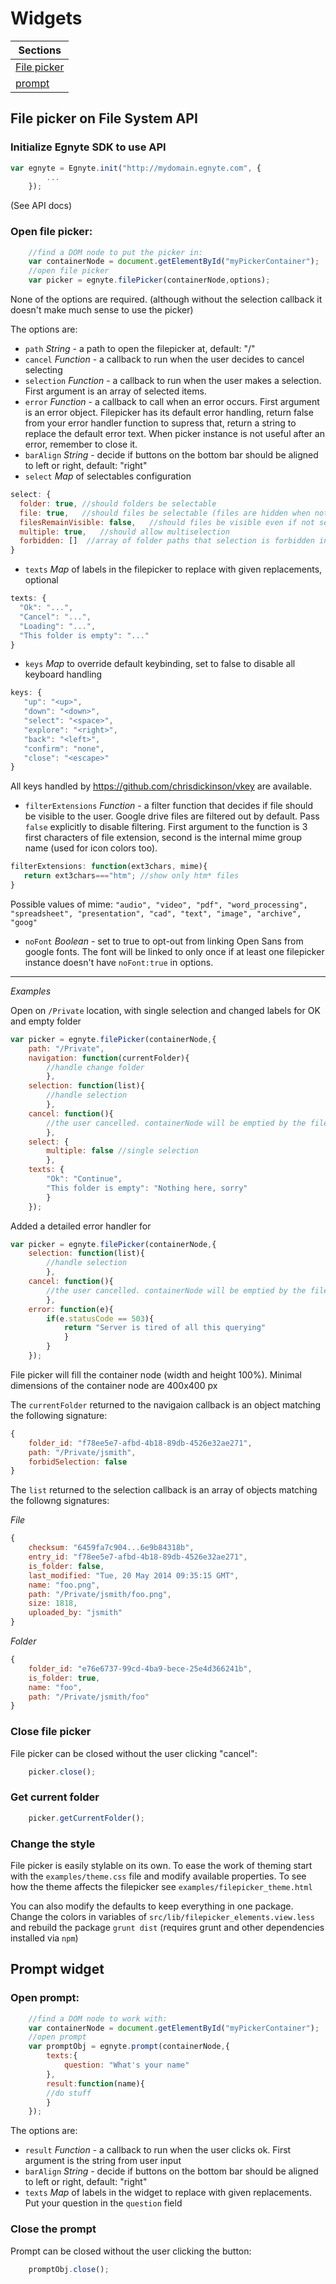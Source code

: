 # Widgets

|Sections|
| --- |
|[File picker](#file-picker-on-file-system-api)|
|[prompt](#prompt-widget)|

## File picker on File System API

### Initialize Egnyte SDK to use API
```javascript
var egnyte = Egnyte.init("http://mydomain.egnyte.com", {
        ...
    });
```
(See API docs)

### Open file picker:
```javascript
    //find a DOM node to put the picker in:
    var containerNode = document.getElementById("myPickerContainer");
    //open file picker
    var picker = egnyte.filePicker(containerNode,options);
```

None of the options are required. (although without the selection callback it doesn't make much sense to use the picker)

The options are:
 - `path` _String_ - a path to open the filepicker at, default: "/"
 - `cancel` _Function_ - a callback to run when the user decides to cancel selecting
 - `selection` _Function_ - a callback to run when the user makes a selection. First argument is an array of selected items.
 - `error` _Function_ - a callback to call when an error occurs. First argument is an error object. Filepicker has its default error handling, return false from your error handler function to supress that, return a string to replace the default error text. When picker instance is not useful after an error, remember to close it.
 - `barAlign` _String_ - decide if buttons on the bottom bar should be aligned to left or right, default: "right"
 - `select` _Map_ of selectables configuration
 ```javascript
 select: {
   folder: true, //should folders be selectable
   file: true,   //should files be selectable (files are hidden when not selectable)
   filesRemainVisible: false,   //should files be visible even if not selectable
   multiple: true,   //should allow multiselection
   forbidden: []  //array of folder paths that selection is forbidden in
 }
 ```
 - `texts` _Map_ of labels in the filepicker to replace with given replacements, optional
 ```javascript
 texts: {
   "Ok": "...",
   "Cancel": "...",
   "Loading": "...",
   "This folder is empty": "..."
 }
 ```

 - `keys` _Map_ to override default keybinding, set to false to disable all keyboard handling

 ```javascript
 keys: {
    "up": "<up>",
    "down": "<down>",
    "select": "<space>",
    "explore": "<right>",
    "back": "<left>",
    "confirm": "none",
    "close": "<escape>"
 }
 ```
All keys handled by https://github.com/chrisdickinson/vkey are available.

 - `filterExtensions` _Function_ - a filter function that decides if file should be visible to the user. Google drive files are filtered out by default. Pass `false` explicitly to disable filtering.  First argument to the function is 3 first characters of file extension, second is the internal mime group name (used for icon colors too).

 ```javascript
 filterExtensions: function(ext3chars, mime){
    return ext3chars==="htm"; //show only htm* files
 }
 ```
 Possible values of mime: `"audio", "video", "pdf", "word_processing", "spreadsheet", "presentation", "cad", "text", "image", "archive", "goog"`

 - `noFont` _Boolean_ - set to true to opt-out from linking Open Sans from google fonts. The font will be linked to only once if at least one filepicker instance doesn't have `noFont:true` in options.

----

_Examples_

Open on `/Private` location, with single selection and changed labels for OK and empty folder

```javascript
var picker = egnyte.filePicker(containerNode,{
    path: "/Private",
    navigation: function(currentFolder){
        //handle change folder
        },
    selection: function(list){
        //handle selection
        },
    cancel: function(){
        //the user cancelled. containerNode will be emptied by the filepicker itself.
        },
    select: {
        multiple: false //single selection
        },
    texts: {
        "Ok": "Continue",
        "This folder is empty": "Nothing here, sorry"
        }
    });
```

Added a detailed error handler for
```javascript
var picker = egnyte.filePicker(containerNode,{
    selection: function(list){
        //handle selection
        },
    cancel: function(){
        //the user cancelled. containerNode will be emptied by the filepicker itself.
        },
    error: function(e){
        if(e.statusCode == 503){
            return "Server is tired of all this querying"
            }
        }
    });
```

File picker will fill the container node (width and height 100%). Minimal dimensions of the container node are 400x400 px

The `currentFolder` returned to the navigaion callback is an object matching the following signature:

```javascript
{
    folder_id: "f78ee5e7-afbd-4b18-89db-4526e32ae271",
    path: "/Private/jsmith",
    forbidSelection: false
}
```

The `list` returned to the selection callback is an array of objects matching the followng signatures:

_File_

```javascript
{
    checksum: "6459fa7c904...6e9b84318b",
    entry_id: "f78ee5e7-afbd-4b18-89db-4526e32ae271",
    is_folder: false,
    last_modified: "Tue, 20 May 2014 09:35:15 GMT",
    name: "foo.png",
    path: "/Private/jsmith/foo.png",
    size: 1818,
    uploaded_by: "jsmith"
}
```

_Folder_

```javascript
{
    folder_id: "e76e6737-99cd-4ba9-bece-25e4d366241b",
    is_folder: true,
    name: "foo",
    path: "/Private/jsmith/foo"
}
```

### Close file picker

File picker can be closed without the user clicking "cancel":
```javascript
    picker.close();
```

### Get current folder

```javascript
    picker.getCurrentFolder();
```

### Change the style

File picker is easily stylable on its own. To ease the work of theming start with the `examples/theme.css` file and modify available properties. To see how the theme affects the filepicker see `examples/filepicker_theme.html`

You can also modify the defaults to keep everything in one package. Change the colors in variables of `src/lib/filepicker_elements.view.less` and rebuild the package `grunt dist` (requires grunt and other dependencies installed via `npm`)

## Prompt widget


### Open prompt:
```javascript
    //find a DOM node to work with:
    var containerNode = document.getElementById("myPickerContainer");
    //open prompt
    var promptObj = egnyte.prompt(containerNode,{
        texts:{
            question: "What's your name"
        },
        result:function(name){
        //do stuff
        }
    });
```


The options are:
 - `result` _Function_ - a callback to run when the user clicks ok. First argument is the string from user input
 - `barAlign` _String_ - decide if buttons on the bottom bar should be aligned to left or right, default: "right"
 - `texts` _Map_ of labels in the widget to replace with given replacements. Put your question in the `question` field


### Close the prompt

Prompt can be closed without the user clicking the button:
```javascript
    promptObj.close();
```
